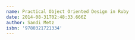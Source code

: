 ```yaml
---
name: Practical Object Oriented Design in Ruby
date: 2014-08-31T02:48:33.666Z
author: Sandi Metz
isbn: '9780321721334'
---
```


